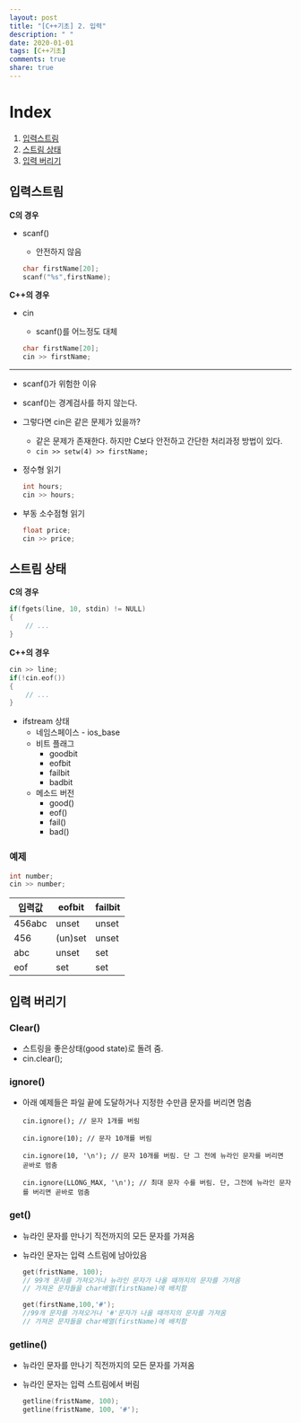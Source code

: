 ```yaml
---
layout: post
title: "[C++기초] 2. 입력"
description: " "
date: 2020-01-01
tags: [C++기초]
comments: true
share: true
---
```


# Index

1. [입력스트림](#입력스트림)
2. [스트림 상태](#스트림-상태)
3. [입력 버리기](#입력-버리기)



## 입력스트림

**C의 경우**

* scanf()

  * 안전하지 않음

  ```c
  char firstName[20];
  scanf("%s",firstName);
  ```

**C++의 경우**

* cin

  * scanf()를 어느정도 대체

  ```c++
  char firstName[20];
  cin >> firstName;
  ```

---

* scanf()가 위험한 이유
  
* scanf()는 경계검사를 하지 않는다.
  
* 그렇다면 cin은 같은 문제가 있을까?
  * 같은 문제가 존재한다. 하지만 C보다 안전하고 간단한 처리과정 방법이 있다.
  * `cin >> setw(4) >> firstName;`

* 정수형 읽기

  ```c++
  int hours;
  cin >> hours;
  ```

* 부동 소수점형 읽기

  ```c++
  float price;
  cin >> price;
  ```

  

## 스트림 상태

**C의 경우**

```c
if(fgets(line, 10, stdin) != NULL)
{
	// ...
}
```

**C++의 경우**

```c++
cin >> line;
if(!cin.eof())
{
	// ...
}
```



* ifstream 상태
  * 네임스페이스 - ios_base
  * 비트 플래그
    * goodbit
    * eofbit
    * failbit
    * badbit
  * 메소드 버전
    * good()
    * eof()
    * fail()
    * bad()

### 예제

```c++
int number;
cin >> number;
```

| 입력값 | eofbit  | failbit |
| ------ | ------- | ------- |
| 456abc | unset   | unset   |
| 456    | (un)set | unset   |
| abc    | unset   | set     |
| eof    | set     | set     |



## 입력 버리기

### Clear()

* 스트링을 좋은상태(good state)로 돌려 줌.
* cin.clear();



### ignore()

* 아래 예제들은 파일 끝에 도달하거나 지정한 수만큼 문자를 버리면 멈춤

  `cin.ignore(); // 문자 1개를 버림`

  `cin.ignore(10); // 문자 10개를 버림`

  `cin.ignore(10, '\n'); // 문자 10개를 버림. 단 그 전에 뉴라인 문자를 버리면 곧바로 멈춤`

  `cin.ignore(LLONG_MAX, '\n'); // 최대 문자 수를 버림. 단, 그전에 뉴라인 문자를 버리면 곧바로 멈춤`



### get()

* 뉴라인 문자를 만나기 직전까지의 모든 문자를 가져옴

* 뉴라인 문자는 입력 스트림에 남아있음

  ```c++
  get(fristName, 100);
  // 99개 문자를 가져오거나 뉴라인 문자가 나올 때까지의 문자를 가져옴
  // 가져온 문자들을 char배열(firstName)에 배치함
  ```

  ```c++
  get(firstName,100,'#');
  //99개 문자를 가져오거나 '#'문자가 나올 때까지의 문자를 가져옴
  // 가져온 문자들을 char배열(firstName)에 배치함
  ```



### getline()

* 뉴라인 문자를 만나기 직전까지의 모든 문자를 가져옴

* 뉴라인 문자는 입력 스트림에서 버림

  ```c++
  getline(fristName, 100);
  getline(fristName, 100, '#');
  ```

